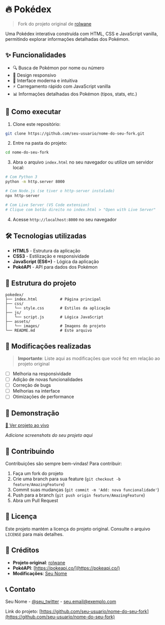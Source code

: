 # 🔥 Pokédex

> Fork do projeto original de [rolwane](https://github.com/rolwane/nome-do-repositorio-original)

Uma Pokédex interativa construída com HTML, CSS e JavaScript vanilla, permitindo explorar informações detalhadas dos Pokémon.

## ✨ Funcionalidades

- 🔍 Busca de Pokémon por nome ou número
- 📱 Design responsivo
- 🎨 Interface moderna e intuitiva
- ⚡ Carregamento rápido com JavaScript vanilla
- 📊 Informações detalhadas dos Pokémon (tipos, stats, etc.)

## 🚀 Como executar

1. Clone este repositório:
```bash
git clone https://github.com/seu-usuario/nome-do-seu-fork.git
```

2. Entre na pasta do projeto:
```bash
cd nome-do-seu-fork
```

3. Abra o arquivo `index.html` no seu navegador ou utilize um servidor local:
```bash
# Com Python 3
python -m http.server 8000

# Com Node.js (se tiver o http-server instalado)
npx http-server

# Com Live Server (VS Code extension)
# Clique com botão direito no index.html > "Open with Live Server"
```

4. Acesse `http://localhost:8000` no seu navegador

## 🛠️ Tecnologias utilizadas

- **HTML5** - Estrutura da aplicação
- **CSS3** - Estilização e responsividade
- **JavaScript (ES6+)** - Lógica da aplicação
- **PokéAPI** - API para dados dos Pokémon

## 📁 Estrutura do projeto

```
pokedex/
├── index.html          # Página principal
├── css/
│   └── style.css       # Estilos da aplicação
├── js/
│   └── script.js       # Lógica JavaScript
├── assets/
│   └── images/         # Imagens do projeto
└── README.md           # Este arquivo
```

## 🔄 Modificações realizadas

> **Importante**: Liste aqui as modificações que você fez em relação ao projeto original

- [ ] Melhoria na responsividade
- [ ] Adição de novas funcionalidades
- [ ] Correção de bugs
- [ ] Melhorias na interface
- [ ] Otimizações de performance

## 🌟 Demonstração

[🔗 Ver projeto ao vivo](https://seu-usuario.github.io/nome-do-seu-fork)

*Adicione screenshots do seu projeto aqui*

## 🤝 Contribuindo

Contribuições são sempre bem-vindas! Para contribuir:

1. Faça um fork do projeto
2. Crie uma branch para sua feature (`git checkout -b feature/AmazingFeature`)
3. Commit suas mudanças (`git commit -m 'Add: nova funcionalidade'`)
4. Push para a branch (`git push origin feature/AmazingFeature`)
5. Abra um Pull Request

## 📝 Licença

Este projeto mantém a licença do projeto original. Consulte o arquivo `LICENSE` para mais detalhes.

## 🙏 Créditos

- **Projeto original**: [rolwane](https://github.com/rolwane/nome-do-repositorio-original)
- **PokéAPI**: [https://pokeapi.co/](https://pokeapi.co/)
- **Modificações**: [Seu Nome](https://github.com/seu-usuario)

## 📞 Contato

Seu Nome - [@seu_twitter](https://twitter.com/seu_twitter) - seu.email@exemplo.com

Link do projeto: [https://github.com/seu-usuario/nome-do-seu-fork](https://github.com/seu-usuario/nome-do-seu-fork)
